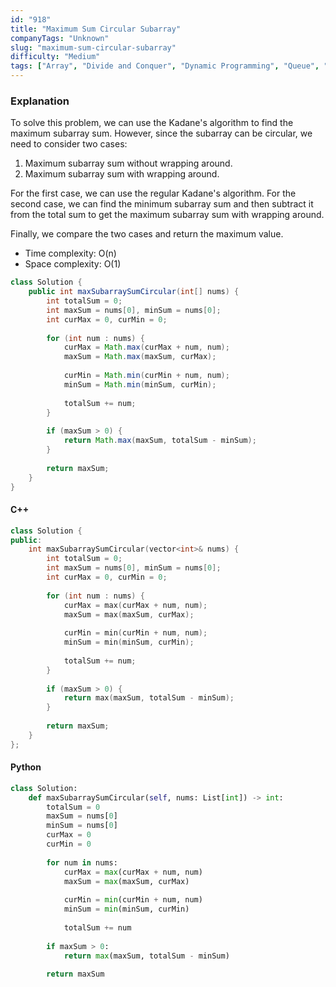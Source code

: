 ```yaml
---
id: "918"
title: "Maximum Sum Circular Subarray"
companyTags: "Unknown"
slug: "maximum-sum-circular-subarray"
difficulty: "Medium"
tags: ["Array", "Divide and Conquer", "Dynamic Programming", "Queue", "Monotonic Queue"]
---
```


### Explanation
To solve this problem, we can use the Kadane's algorithm to find the maximum subarray sum. However, since the subarray can be circular, we need to consider two cases:

1. Maximum subarray sum without wrapping around.
2. Maximum subarray sum with wrapping around.

For the first case, we can use the regular Kadane's algorithm. For the second case, we can find the minimum subarray sum and then subtract it from the total sum to get the maximum subarray sum with wrapping around.

Finally, we compare the two cases and return the maximum value.

- Time complexity: O(n)
- Space complexity: O(1)

```java
class Solution {
    public int maxSubarraySumCircular(int[] nums) {
        int totalSum = 0;
        int maxSum = nums[0], minSum = nums[0];
        int curMax = 0, curMin = 0;
        
        for (int num : nums) {
            curMax = Math.max(curMax + num, num);
            maxSum = Math.max(maxSum, curMax);
            
            curMin = Math.min(curMin + num, num);
            minSum = Math.min(minSum, curMin);
            
            totalSum += num;
        }
        
        if (maxSum > 0) {
            return Math.max(maxSum, totalSum - minSum);
        }
        
        return maxSum;
    }
}
```

#### C++
```cpp
class Solution {
public:
    int maxSubarraySumCircular(vector<int>& nums) {
        int totalSum = 0;
        int maxSum = nums[0], minSum = nums[0];
        int curMax = 0, curMin = 0;
        
        for (int num : nums) {
            curMax = max(curMax + num, num);
            maxSum = max(maxSum, curMax);
            
            curMin = min(curMin + num, num);
            minSum = min(minSum, curMin);
            
            totalSum += num;
        }
        
        if (maxSum > 0) {
            return max(maxSum, totalSum - minSum);
        }
        
        return maxSum;
    }
};
```

#### Python
```python
class Solution:
    def maxSubarraySumCircular(self, nums: List[int]) -> int:
        totalSum = 0
        maxSum = nums[0]
        minSum = nums[0]
        curMax = 0
        curMin = 0
        
        for num in nums:
            curMax = max(curMax + num, num)
            maxSum = max(maxSum, curMax)
            
            curMin = min(curMin + num, num)
            minSum = min(minSum, curMin)
            
            totalSum += num
        
        if maxSum > 0:
            return max(maxSum, totalSum - minSum)
        
        return maxSum
```